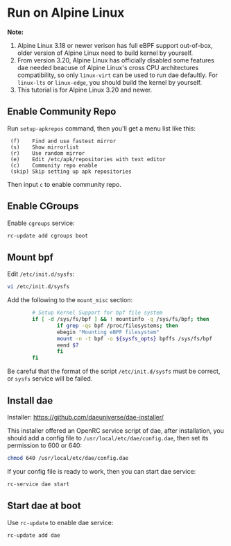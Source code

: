 # Run on Alpine Linux

**Note:** 
1. Alpine Linux 3.18 or newer verison has full eBPF support out-of-box, older version of Alpine Linux need to build kernel by yourself.
2. From version 3.20, Alpine Linux has officially disabled some features dae needed beacuse of Alpine Linux's cross CPU architectures compatibility, so only `linux-virt` can be used to run dae defaultly. For `linux-lts` or `linux-edge`, you should build the kernel by yourself.
3. This tutorial is for Alpine Linux 3.20 and newer.

## Enable Community Repo

Run `setup-apkrepos` command, then you'll get a menu list like this:

```
 (f)    Find and use fastest mirror
 (s)    Show mirrorlist
 (r)    Use random mirror
 (e)    Edit /etc/apk/repositories with text editor
 (c)    Community repo enable
 (skip) Skip setting up apk repositories
```

Then input `c` to enable community repo.

## Enable CGroups

Enable `cgroups` service:

```sh
rc-update add cgroups boot
```

## Mount bpf

Edit `/etc/init.d/sysfs`:

```sh
vi /etc/init.d/sysfs
```

Add the following to the `mount_misc` section:

```sh
        # Setup Kernel Support for bpf file system
        if [ -d /sys/fs/bpf ] && ! mountinfo -q /sys/fs/bpf; then
                if grep -qs bpf /proc/filesystems; then
                ebegin "Mounting eBPF filesystem"
                mount -n -t bpf -o ${sysfs_opts} bpffs /sys/fs/bpf
                eend $?
                fi
        fi
```

Be careful that the format of the script `/etc/init.d/sysfs` must be correct, or `sysfs` service will be failed.

## Install dae

Installer: <https://github.com/daeuniverse/dae-installer/>

This installer offered an OpenRC service script of dae, after installation, you should add a config file to `/usr/local/etc/dae/config.dae`, then set its permission to 600 or 640:

```sh
chmod 640 /usr/local/etc/dae/config.dae
```

If your config file is ready to work, then you can start dae service:

```sh
rc-service dae start
```

## Start dae at boot

Use `rc-update` to enable dae service:

```sh
rc-update add dae
```
